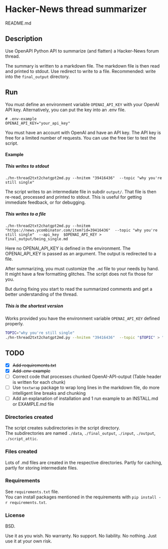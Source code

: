 <!-- markdownlint-disable MD001 -->
# Hacker-News thread summarizer

README.md

## Description

Use OpenAPI Python API to summarize (and flatten) a Hacker-News forum thread.

The summary is written to a markdown file.  The markdown file is then read and printed to stdout. Use redirect to write to a file. Recommended: write into the `final_output` directory.

## Run

You must define an environment variable `OPENAI_API_KEY` with your OpenAI API key. Alternatively, you can put the key into an .env file.

```text
# .env-example
OPENAI_API_KEY="your_api_key"
```

You must have an account with OpenAI and have an API key.  The API key is free for a limited number of requests.  You can use the free tier to test the script.

#### Example

##### This writes to stdout

`./hn-thread2txt2chatgpt2md.py --hnitem "39416436"  --topic "why you're still single"  `

The script writes to an intermediate file in subdir `output/`.  That file is then re-read, processed and printed to stdout.  This is useful for getting immediate feedback, or for debugging.

##### This writes to a file

`./hn-thread2txt2chatgpt2md.py --hnitem "https://news.ycombinator.com/item?id=39416436"  --topic "why you're still single"  --api_key  $OPENAI_API_KEY > final_output/being_single.md`

Here no OPENAI_API_KEY is defined in the environment.  The OPENAI_API_KEY is passed as an argument.  The output is redirected to a file.

After summarizing, you must customize the `.md` file to your needs by hand. It might have a few formatting glitches. The script does not fix those for you.

But during fixing you start to read the summarized comments and get a better understanding of the thread.

##### This is the shortest version

Works provided you have the environment variable `OPENAI_API_KEY` defined properly.

```bash
TOPIC="why you're still single"
./hn-thread2txt2chatgpt2md.py --hnitem "39416436"  --topic "$TOPIC" > "final_output/$TOPIC.md"
```

## TODO

- [x] ~~Add requirements.txt~~
- [x] ~~Add .env-example~~
- [ ] Correct code that processes chunked OpenAI-API-output (Table header is written for each chunk)
- [ ] Use `textwrap` package to wrap long lines in the markdown file, do more intelligent line breaks and chunking
- [ ] Add an explanation of installation and 1 run example to an INSTALL.md or EXAMPLE.md file

### Directories created

The script creates subdirectories in the script directory.  
The subdirectories are named `./data`, `./final_output`, `./input`, `./output`, `./script_attic`.

### Files created

Lots of .md files are created in the respective directories. Partly for caching, partly for storing intermediate files.

### Requirements

See `requirements.txt` file.  
You can install packages mentioned in the requirements with `pip install -r requirements.txt`.

### License

BSD.

Use it as you wish.  No warranty.  No support.  No liability.  No nothing.  Just use it at your own risk.

